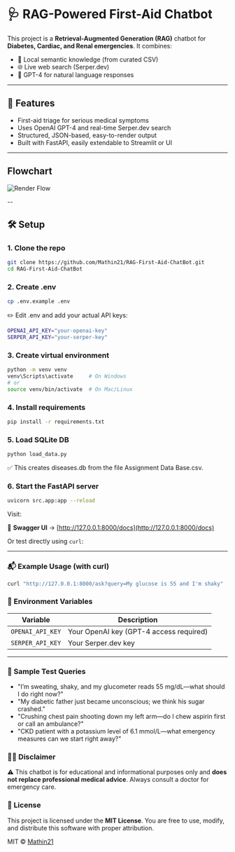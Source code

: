 # 🩺 RAG-Powered First-Aid Chatbot

This project is a **Retrieval-Augmented Generation (RAG)** chatbot for **Diabetes, Cardiac, and Renal emergencies**. It combines:
- 🧠 Local semantic knowledge (from curated CSV)
- 🌐 Live web search (Serper.dev)
- 💬 GPT-4 for natural language responses

---

## 🚀 Features

- First-aid triage for serious medical symptoms
- Uses OpenAI GPT-4 and real-time Serper.dev search
- Structured, JSON-based, easy-to-render output
- Built with FastAPI, easily extendable to Streamlit or UI

---

## Flowchart

![Render Flow](render-flowchart.png)

--

## 🛠 Setup

### 1. Clone the repo

```bash
git clone https://github.com/Mathin21/RAG-First-Aid-ChatBot.git
cd RAG-First-Aid-ChatBot
```

### 2. Create .env

```bash
cp .env.example .env
```
✏️ Edit .env and add your actual API keys:
```bash
OPENAI_API_KEY="your-openai-key"
SERPER_API_KEY="your-serper-key"
```

### 3. Create virtual environment

```bash
python -m venv venv
venv\Scripts\activate     # On Windows
# or
source venv/bin/activate  # On Mac/Linux
```

### 4. Install requirements

```bash
pip install -r requirements.txt
```

### 5. Load SQLite DB

```bash
python load_data.py
```
✅ This creates diseases.db from the file Assignment Data Base.csv.

### 6. Start the FastAPI server

```bash
uvicorn src.app:app --reload
```

Visit:

📘 **Swagger UI** → [http://127.0.0.1:8000/docs](http://127.0.0.1:8000/docs)

Or test directly using `curl`:

---

### 📬 Example Usage (with curl)

```bash
curl "http://127.0.0.1:8000/ask?query=My glucose is 55 and I'm shaky"
```

### 🔐 Environment Variables

| Variable         | Description                             |
|------------------|-----------------------------------------|
| `OPENAI_API_KEY` | Your OpenAI key (GPT-4 access required) |
| `SERPER_API_KEY` | Your Serper.dev key                     |

---

### 🧠 Sample Test Queries

- "I’m sweating, shaky, and my glucometer reads 55 mg/dL—what should I do right now?"
- "My diabetic father just became unconscious; we think his sugar crashed."
- "Crushing chest pain shooting down my left arm—do I chew aspirin first or call an ambulance?"
- "CKD patient with a potassium level of 6.1 mmol/L—what emergency measures can we start right away?"

### 🧑‍⚕️ Disclaimer

⚠️ This chatbot is for educational and informational purposes only and **does not replace professional medical advice**. Always consult a doctor for emergency care.

### 📄 License

This project is licensed under the **MIT License**. You are free to use, modify, and distribute this software with proper attribution.

MIT © [Mathin21](https://github.com/Mathin21)

